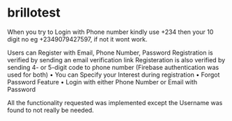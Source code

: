 # brillotest
When you try to Login with Phone number kindly use +234 then your 10 digit no eg +2349079427597, if not it wont work.

Users can Register with Email, Phone Number, Password
Registration is verified by sending an email verification link
Registeration is also verified by sending 4- or 5-digit code to phone number (Firebase authentication was used for both)
• You can Specify your  Interest during registration 
• Forgot Password Feature
• Login with either Phone Number or Email with Password

All the functionality requested was implemented except the Username was found to not really be needed.
